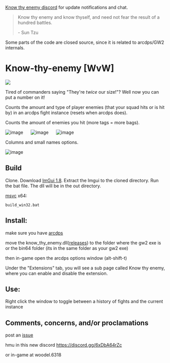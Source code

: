  [Know thy enemy discord](https://discord.gg/6xDbA64rZc) for update notifications and chat.

> Know thy enemy and know thyself, and need not fear the result of a hundred battles.
> 
> \- Sun Tzu

Some parts of the code are closed source, since it is related to arcdps/GW2 internals.

# Know-thy-enemy [WvW]
[![](https://img.shields.io/github/downloads/typedeck0/know-thy-enemy/total?style=plastic)](../../releases)

Tired of commanders saying "They're *twice* our size!"? Well now you can put a number on it!

Counts the amount and type of player enemies (that your squad hits or is hit by) in an arcdps fight instance (resets when arcdps does).

Counts the amount of enemies you hit (more tags = more bags).

![image](https://user-images.githubusercontent.com/113395677/222940654-ff55d512-85e5-42dc-a289-9075641ce6be.png)
&nbsp;&nbsp;&nbsp;&nbsp;
![image](https://user-images.githubusercontent.com/113395677/222940678-08786dca-7a06-4b8d-8e75-18ba340e4422.png)
&nbsp;&nbsp;&nbsp;&nbsp;
![image](https://user-images.githubusercontent.com/113395677/226063666-4c092d1b-0017-421c-9d99-901a53ae5b00.png)

Columns and small names options.

![image](https://user-images.githubusercontent.com/113395677/229323981-305f5725-00c3-439d-a431-a8ee919c032b.png)

## Build
Clone. Download [ImGui 1.8](https://github.com/ocornut/imgui/tree/v1.80). Extract the Imgui to the cloned directory. Run the bat file. The dll will be in the out directory.

[msvc](https://visualstudio.microsoft.com/downloads/#build-tools-for-visual-studio-2022) x64:
```
build_win32.bat
```

## Install:
make sure you have [arcdps](https://www.deltaconnected.com/arcdps/)

move the know_thy_enemy.dll([releases](../../releases)) to the folder where the gw2 exe is or the bin64 folder (its in the same folder as your gw2 exe)

then in-game open the arcdps options window (alt-shift-t)

Under the "Extensions" tab, you will see a sub page called Know thy enemy, where you can enable and disable the extension.


## Use:
Right click the window to toggle between a history of fights and the current instance

## Comments, concerns, and/or proclamations

post an [issue](../../issues)

hmu in this new discord https://discord.gg/6xDbA64rZc

or in-game at woodel.6318
